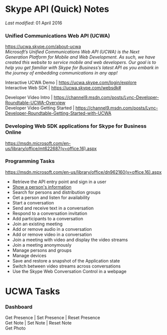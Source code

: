 # Skype API (Quick) Notes
*Last modified*: 01 April 2016

### Unified Communications Web API (UCWA) 
https://ucwa.skype.com/about-ucwa  
_Microsoft’s Unified Communications Web API (UCWA) is the Next Generation Platform for Mobile and Web Development. As such, we have created this website to service mobile and web developers. Our goal is to help you get familiar with Skype for Business’s latest API as you embark in the journey of embedding communications in any app!_   

Interactive UCWA Demo | https://ucwa.skype.com/login/explore  
Interactive Web SDK | https://ucwa.skype.com/websdk#   

Developer Video Intro | https://channel9.msdn.com/posts/Lync-Developer-Roundtable-UCWA-Overview   
Developer Video Getting Started | https://channel9.msdn.com/posts/Lync-Developer-Roundtable-Getting-Started-with-UCWA

### Developing Web SDK applications for Skype for Business Online
https://msdn.microsoft.com/en-us/library/office/mt622687(v=office.16).aspx  

### Programming Tasks
https://msdn.microsoft.com/en-us/library/office/dn962160(v=office.16).aspx  

* Retrieve the API entry point and sign in a user
* [Show a person's information](https://github.com/OfficeDev/skype-docs/blob/master/ShowPersonInfo.md)
* Search for persons and distribution groups
* Get a person and listen for availability
* Start a conversation
* Send and receive text in a conversation
* Respond to a conversation invitation
* Add participants to a conversation
* Join an existing meeting
* Add or remove audio in a conversation
* Add or remove video in a conversation
* Join a meeting with video and display the video streams
* Join a meeting anonymously
* Manage persons and groups
* Manage devices
* Save and restore a snapshot of the Application state
* Switch between video streams across conversations
* Use the Skype Web Conversation Control in a webpage


# UCWA Tasks
### Dashboard
Get Presence | Set Presence | Reset Presence  
Get Note | Set Note | Reset Note  
Get Photo  

